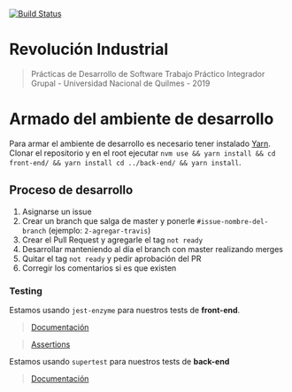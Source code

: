 [![Build Status](https://travis-ci.org/PracticaDS/pdes-tp-3pines.svg?branch=master)](https://travis-ci.org/PracticaDS/pdes-tp-3pines)

# Revolución Industrial

> Prácticas de Desarrollo de Software
> Trabajo Práctico Integrador Grupal - Universidad Nacional de Quilmes - 2019

# Armado del ambiente de desarrollo

Para armar el ambiente de desarrollo es necesario tener instalado [Yarn](https://yarnpkg.com/en/).
Clonar el repositorio y en el root ejecutar `nvm use && yarn install && cd front-end/ && yarn install cd ../back-end/ && yarn install`.

## Proceso de desarrollo

1. Asignarse un issue
2. Crear un branch que salga de master y ponerle `#issue-nombre-del-branch` (ejemplo: `2-agregar-travis`)
3. Crear el Pull Request y agregarle el tag `not ready`
4. Desarrollar manteniendo al día el branch con master realizando merges
5. Quitar el tag `not ready` y pedir aprobación del PR
6. Corregir los comentarios si es que existen


### Testing

Estamos usando `jest-enzyme` para nuestros tests de **front-end**.

> [Documentación](https://github.com/FormidableLabs/enzyme-matchers/blob/master/packages/jest-enzyme/README.md)

> [Assertions](https://github.com/FormidableLabs/enzyme-matchers/blob/master/packages/jest-enzyme/README.md#assertions)

Estamos usando `supertest` para nuestros tests de **back-end**

> [Documentación](https://github.com/visionmedia/supertest)

